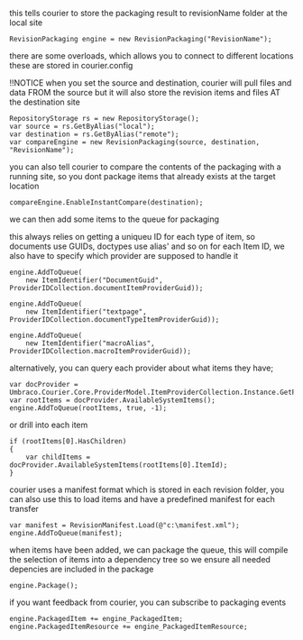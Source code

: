 this tells courier to store the packaging result to revisionName folder at the local site

	RevisionPackaging engine = new RevisionPackaging("RevisionName");
            
there are some overloads, which allows you to connect to different locations
these are stored in courier.config

!!NOTICE
when you set the source and destination, courier will pull files and data FROM the source
but it will also store the revision items and files AT the destination site

	RepositoryStorage rs = new RepositoryStorage();
	var source = rs.GetByAlias("local");
	var destination = rs.GetByAlias("remote");
	var compareEngine = new RevisionPackaging(source, destination, "RevisionName");

you can also tell courier to compare the contents of the packaging with a running site, so you dont package
items that already exists at the target location
  
	compareEngine.EnableInstantCompare(destination);
            
we can then add some items to the queue for packaging

this always relies on getting a uniqueu ID for each type of item, so documents use GUIDs, doctypes use alias' and so on
for each Item ID, we also have to specify which provider are supposed to handle it
            
	engine.AddToQueue(
		new ItemIdentifier("DocumentGuid", ProviderIDCollection.documentItemProviderGuid));

	engine.AddToQueue(
		new ItemIdentifier("textpage", ProviderIDCollection.documentTypeItemProviderGuid));

	engine.AddToQueue(
		new ItemIdentifier("macroAlias", ProviderIDCollection.macroItemProviderGuid));

alternatively, you can query each provider about what items they have;

	var docProvider = Umbraco.Courier.Core.ProviderModel.ItemProviderCollection.Instance.GetProvider(ProviderIDCollection.documentItemProviderGuid);
	var rootItems = docProvider.AvailableSystemItems();
	engine.AddToQueue(rootItems, true, -1);

or drill into each item

	if (rootItems[0].HasChildren)
	{
		var childItems = docProvider.AvailableSystemItems(rootItems[0].ItemId);
	}

courier uses a manifest format which is stored in each revision folder, you can also use this to load items
and have a predefined manifest for each transfer

	var manifest = RevisionManifest.Load(@"c:\manifest.xml");
	engine.AddToQueue(manifest);

when items have been added, we can package the queue, this will compile the selection of items into a dependency tree
so we ensure all needed depencies are included in the package

	engine.Package();

if you want feedback from courier, you can subscribe to packaging events

	engine.PackagedItem += engine_PackagedItem;
	engine.PackagedItemResource += engine_PackagedItemResource;